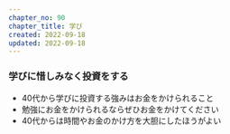 ```yaml
---
chapter_no: 90
chapter_title: 学び
created: 2022-09-18
updated: 2022-09-18
---
```

### 学びに惜しみなく投資をする
- 40代から学びに投資する強みはお金をかけられること
- 勉強にお金をかけられるならぜひお金をかけてください
- 40代からは時間やお金のかけ方を大胆にしたほうがよい

